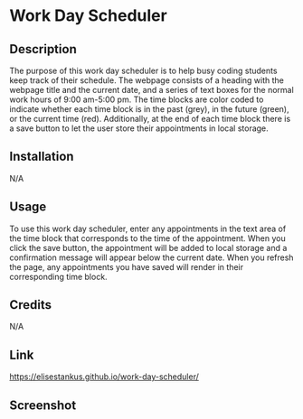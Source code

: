 # Work Day Scheduler

## Description

The purpose of this work day scheduler is to help busy coding students keep track of their schedule. The webpage consists of a heading with the webpage title and the current date, and a series of text boxes for the normal work hours of 9:00 am-5:00 pm. The time blocks are color coded to indicate whether each time block is in the past (grey), in the future (green), or the current time (red). Additionally, at the end of each time block there is a save button to let the user store their appointments in local storage.

## Installation

N/A

## Usage

To use this work day scheduler, enter any appointments in the text area of the time block that corresponds to the time of the appointment. When you click the save button, the appointment will be added to local storage and a confirmation message will appear below the current date. When you refresh the page, any appointments you have saved will render in their corresponding time block.

## Credits

N/A

## Link

https://elisestankus.github.io/work-day-scheduler/

## Screenshot
